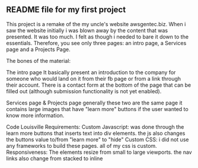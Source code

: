## README file for my first project

This project is a remake of the my uncle's website awsgentec.biz. When i saw the website initially i was blown away by the content that was presented. It was too much. I felt as though i needed to bare it down to the essentials. Therefore, you see only three pages: an intro page, a Services page and a Projects Page.

The bones of the material:

The intro page
It basically present an introduction to the company for someone who would land on it from their fb page or from a link through their account. There is a contact form at the bottom of the page that can be filled out (although submission functionality is not yet enabled).

Services page & Projects page
generally these two are the same page it contains large images that have "learn more" buttons if the user wanted to know more information.

Code Louisville Requirements:
Custom Javascript: was done through the learn more buttons that inserts text into div elements. the js also changes the buttons value to/from "learn more" to "hide"
Custom CSS: i did not use any frameworks to build these pages. all of my css is custom. 
Responsiveness: The elements resize from small to large viewports. the nav links also change from stacked to inline